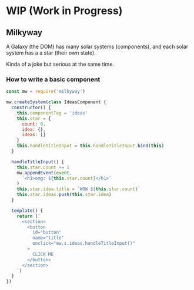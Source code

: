# WIP (Work in Progress)

## Milkyway

A Galaxy (the DOM) has many solar systems (components), and each solar system has a a star (their own state).

Kinda of a joke but serious at the same time.

### How to write a basic component

```javascript
const mw = require('milkyway')

mw.createSystem(class IdeasComponent {
  constructor() {
    this.componentTag = 'ideas'
    this.star = {
      count: 0,
      idea: {},
      ideas: []
    }
    this.handleTitleInput = this.handleTitleInput.bind(this)
  }

  handleTitleInput() {
    this.star.count += 1
    mw.appendEvent(event,
      `<h1>omg: ${this.star.count}</h1>`
    )
    this.star.idea.title = `WOW ${this.star.count}`
    this.star.ideas.push(this.star.idea)
  }

  template() {
    return (`
      <section>
        <button
          id="button"
          name="title"
          onclick="mw.s.ideas.handleTitleInput()"
        >
          CLICK ME
        </button>
      </section>
    `)
  }
})
```